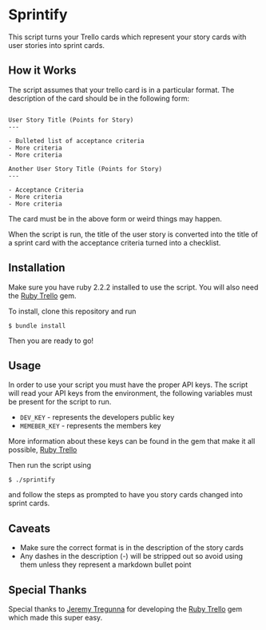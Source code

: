 # Sprintify

This script turns your Trello cards which represent your story cards with user stories into sprint cards.

## How it Works

The script assumes that your trello card is in a particular format. The description of the card should be in the following form:

```

User Story Title (Points for Story)
---

- Bulleted list of acceptance criteria
- More criteria
- More criteria

Another User Story Title (Points for Story)
---

- Acceptance Criteria
- More criteria
- More criteria

```

The card must be in the above form or weird things may happen. 

When the script is run, the title of the user story is converted into the title of a sprint card with the acceptance criteria turned into a checklist.

## Installation

Make sure you have ruby 2.2.2 installed to use the script. You will also need the [Ruby Trello](https://github.com/jeremytregunna/ruby-trello) gem.

To install, clone this repository and run

```
$ bundle install
```

Then you are ready to go!

## Usage

In order to use your script you must have the proper API keys. The script will read your API keys from the environment, the following variables must be present for the script to run.

- `DEV_KEY` - represents the developers public key
- `MEMEBER_KEY` - represents the members key

More information about these keys can be found in the gem that make it all possible, [Ruby Trello](https://github.com/jeremytregunna/ruby-trello)

Then run the script using

```
$ ./sprintify
```

and follow the steps as prompted to have you story cards changed into sprint cards.

## Caveats

- Make sure the correct format is in the description of the story cards
- Any dashes in the description (-) will be stripped out so avoid using them unless they represent a markdown bullet point


## Special Thanks

Special thanks to [Jeremy Tregunna](https://github.com/jeremytregunna) for developing the [Ruby Trello](https://github.com/jeremytregunna/ruby-trello) gem which made this super easy.

